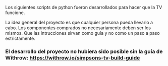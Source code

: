 Los siguientes scripts de python fueron desarrollados para hacer que la TV funcione. 

La idea general del proyecto es que cualquier persona pueda llevarlo a cabo. Los componentes comprados no necesariamente deben ser los mismos. Que las intrucciones sirvan como guía y no como un paso a paso estrictamente. 

### El desarrollo del proyecto no hubiera sido posible sin la guía de Withrow: https://withrow.io/simpsons-tv-build-guide

